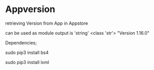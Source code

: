 # Appversion
retrieving Version from App in Appstore

can be used as module
output is 'string'
<class 'str'>
"Version 1.16.0"

Dependencies;
 
 sudo pip3 install bs4
 
 sudo pip3 install lxml


